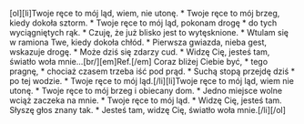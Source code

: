 [ol][li]Twoje ręce to mój ląd, wiem, nie utonę. * Twoje ręce to mój brzeg, kiedy dokoła sztorm. * Twoje ręce to mój ląd, pokonam drogę * do tych wyciągniętych rąk. * Czuję, że już blisko jest to wytęsknione. * Wtulam się w ramiona Twe, kiedy dokoła chłód. * Pierwsza gwiazda, nieba gest, wskazuje drogę. * Może dziś się zdarzy cud. * Widzę Cię, jesteś tam, światło woła mnie...[br/][em]Ref.[/em] Coraz bliżej Ciebie być, * tego pragnę, * chociaż czasem trzeba iść pod prąd. * Suchą stopą przejdę dziś * po tej wodzie. * Twoje ręce to mój ląd.[/li][li]Twoje ręce to mój ląd, wiem nie utonę. * Twoje ręce to mój brzeg i obiecany dom. * Jedno miejsce wolne wciąż zaczeka na mnie. * Twoje ręce to mój ląd. * Widzę Cię, jesteś tam. Słyszę głos znany tak. * Jesteś tam, widzę Cię, światło woła mnie.[/li][/ol]